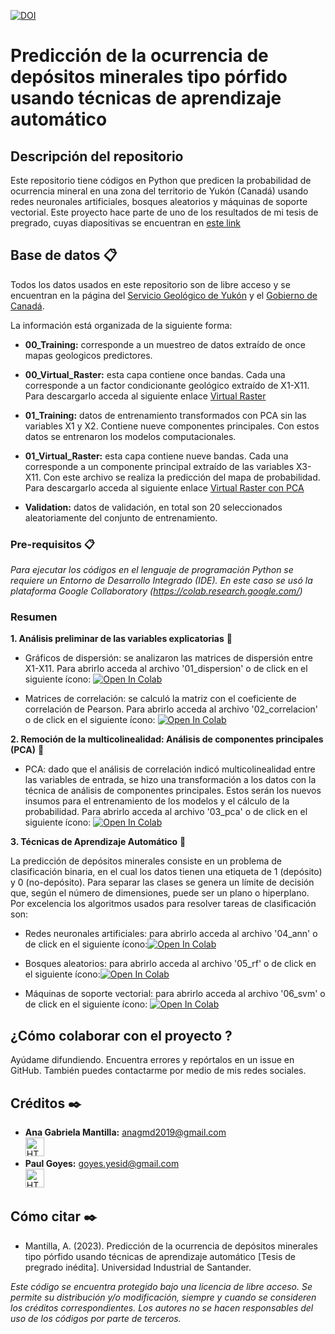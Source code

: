 [![DOI](https://zenodo.org/badge/475663279.svg)](https://zenodo.org/badge/latestdoi/475663279)


# Predicción de la ocurrencia de depósitos minerales tipo pórfido usando técnicas de aprendizaje automático


## Descripción del repositorio

Este repositorio tiene códigos en Python que predicen la probabilidad de ocurrencia mineral en una zona del territorio de Yukón (Canadá) usando redes neuronales
artificiales, bosques aleatorios y máquinas de soporte vectorial. Este proyecto hace parte de uno de los resultados de mi tesis de pregrado, cuyas diapositivas se encuentran en [este link](https://correouisedu-my.sharepoint.com/:b:/g/personal/ana_mantilla_correo_uis_edu_co/EZV-gR6sAy5DpEWUlqelyn0BGEdKJj_XzEbV-5OfGJtnEQ?e=zhl2n9)

## Base de datos 📋

Todos los datos usados en este repositorio son de libre acceso y se encuentran en la página del [Servicio Geológico de Yukón](https://data.geology.gov.yk.ca/) y el [Gobierno de Canadá](https://www.canada.ca/en.html).

La información está organizada de la siguiente forma: 

* **00_Training:** corresponde a un muestreo de datos extraído de once mapas geologicos predictores.

* **00_Virtual_Raster:** esta capa contiene once bandas. Cada una corresponde a un factor condicionante geológico extraído de X1-X11. Para descargarlo acceda al siguiente enlace [Virtual Raster](https://correouisedu-my.sharepoint.com/:i:/g/personal/ana_mantilla_correo_uis_edu_co/EQNRrVHkVXtDqWGktZdeTk0BOgVY7-NYjZdA5DpUPWw9yw?e=9s1VBm)

* **01_Training:** datos de entrenamiento transformados con PCA sin las variables X1 y X2. Contiene nueve componentes principales. Con estos datos se entrenaron los modelos computacionales. 

* **01_Virtual_Raster:** esta capa contiene nueve bandas. Cada una corresponde a un componente principal extraído de las variables X3-X11. Con este archivo se realiza la predicción del mapa de probabilidad. Para descargarlo acceda al siguiente enlace [Virtual Raster con PCA](https://correouisedu-my.sharepoint.com/:i:/g/personal/ana_mantilla_correo_uis_edu_co/EUA5rItvv6JHogINDYS0gJEB8kBQ3PA75Wjof47Sn_6rhQ?e=wO0LDs)

* **Validation:** datos de validación, en total son 20 seleccionados aleatoriamente del conjunto de entrenamiento.

### Pre-requisitos 📋

_Para ejecutar los códigos en el lenguaje de programación Python se requiere un Entorno de Desarrollo Integrado (IDE). En este caso se usó la plataforma Google Collaboratory (https://colab.research.google.com/)_

### Resumen

**1. Análisis preliminar de las variables explicatorias** 📖

* Gráficos de dispersión: se analizaron las matrices de dispersión entre X1-X11. Para abrirlo acceda al archivo '01_dispersion' o de click en el siguiente ícono: [![Open In Colab](https://colab.research.google.com/assets/colab-badge.svg)](https://drive.google.com/file/d/13sW4n87hn1i6r0d-BIiGUuFE4F82OBtO/view?usp=sharing)

* Matrices de correlación: se calculó la matriz con el coeficiente de correlación de Pearson. Para abrirlo acceda al archivo '02_correlacion' o de click en el siguiente ícono: [![Open In Colab](https://colab.research.google.com/assets/colab-badge.svg)](https://drive.google.com/file/d/1zOMtS2s7J5-P6SW_HDbTmrj9g1EOlOJ1/view?usp=sharing)

**2. Remoción de la multicolinealidad: Análisis de componentes principales (PCA)** 📖

* PCA: dado que el análisis de correlación indicó multicolinealidad entre las variables de entrada, se hizo una transformación a los datos con la técnica de análisis de componentes principales. Estos serán los nuevos insumos para el entrenamiento de los modelos y el cálculo de la probabilidad. Para abrirlo acceda al archivo '03_pca' o de click en el siguiente ícono: [![Open In Colab](https://colab.research.google.com/assets/colab-badge.svg)](https://drive.google.com/file/d/1BPGBzHiXbRquHcA8pvLo16So9hUFhQGG/view?usp=sharing)

**3. Técnicas de Aprendizaje Automático** 📖

La predicción de depósitos minerales consiste en un problema de clasificación binaria, en el cual los datos tienen una etiqueta de 1 (depósito) y 0 (no-depósito). 
Para separar las clases se genera un límite de decisión que, según el número de dimensiones, puede ser un plano o hiperplano. Por excelencia los algoritmos usados para resolver tareas de clasificación son: 

* Redes neuronales artificiales: para abrirlo acceda al archivo '04_ann' o de click en el siguiente ícono:[![Open In Colab](https://colab.research.google.com/assets/colab-badge.svg)](https://drive.google.com/file/d/1HbTMgs4v314ZSNjWyfNdsb8fppiV3lWl/view?usp=sharing)

* Bosques aleatorios: para abrirlo acceda al archivo '05_rf' o de click en el siguiente ícono:[![Open In Colab](https://colab.research.google.com/assets/colab-badge.svg)](https://drive.google.com/file/d/13EUaOpbWdcmTyMq1iBLpogaXlecTlPBX/view?usp=sharing)

* Máquinas de soporte vectorial: para abrirlo acceda al archivo '06_svm' o de click en el siguiente ícono: [![Open In Colab](https://colab.research.google.com/assets/colab-badge.svg)](https://drive.google.com/file/d/1MDB1Qri9pjZ2XEXi4NKjaf1YUJl073Cz/view?usp=sharing)

## ¿Cómo colaborar con el proyecto ? 

Ayúdame difundiendo. Encuentra errores y repórtalos en un issue en GitHub. También puedes contactarme por medio de mis redes sociales.


## Créditos ✒️

* **Ana Gabriela Mantilla:** anagmd2019@gmail.com </br> <a href="https://www.linkedin.com/in/ana-gabriela-mantilla-24377a21a/">
  <img src="https://cdn-icons-png.flaticon.com/512/174/174857.png" alt="HTML tutorial" style="width:30px;height:30px;">
</a> </br> 
* **Paul Goyes:**   goyes.yesid@gmail.com </br> <a href="https://www.linkedin.com/in/paul-goyes-0212b810/">
  <img src="https://cdn-icons-png.flaticon.com/512/174/174857.png" alt="HTML tutorial" style="width:30px;height:30px;">
</a>

## Cómo citar ✒️

* Mantilla, A. (2023). Predicción de la ocurrencia de depósitos minerales tipo pórfido usando técnicas de aprendizaje automático [Tesis de pregrado inédita]. Universidad Industrial de Santander.

*Este código se encuentra protegido bajo una licencia de libre acceso. Se permite su distribución y/o modificación, siempre y cuando se consideren los créditos correspondientes. Los autores no se hacen responsables del uso de los códigos por parte de terceros.*



